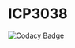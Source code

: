 # ICP3038

[![Codacy Badge](https://api.codacy.com/project/badge/Grade/1be4a179368f4d6cb156f96ac95dbf1f)](https://www.codacy.com/app/effepivi/ICP3038?utm_source=github.com&amp;utm_medium=referral&amp;utm_content=effepivi/ICP3038&amp;utm_campaign=Badge_Grade)
